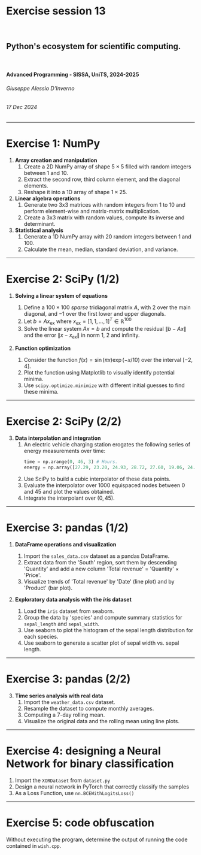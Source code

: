 <!--
title: Exercise session 13
paginate: true

_class: titlepage
-->

# Exercise session 13
<br>

## Python's ecosystem for scientific computing.
<br>

#### Advanced Programming - SISSA, UniTS, 2024-2025

###### Giuseppe Alessio D'Inverno

###### 17 Dec 2024

---

# Exercise 1: NumPy

1. **Array creation and manipulation**
   1. Create a 2D NumPy array of shape $5 \times 5$ filled with random integers between 1 and 10.
   2. Extract the second row, third column element, and the diagonal elements.
   3. Reshape it into a 1D array of shape $1 \times 25$.
2. **Linear algebra operations**
   1. Generate two 3x3 matrices with random integers from 1 to 10 and perform element-wise and matrix-matrix multiplication.
   2. Create a 3x3 matrix with random values, compute its inverse and determinant.
3. **Statistical analysis**
   1. Generate a 1D NumPy array with 20 random integers between 1 and 100.
   2. Calculate the mean, median, standard deviation, and variance.

---

# Exercise 2: SciPy (1/2)

1. **Solving a linear system of equations**
   1. Define a $100 \times 100$ *sparse* tridiagonal matrix $A$, with $2$ over the main diagonal, and $-1$ over the first lower and upper diagonals.
   2. Let $b = Ax_\mathrm{ex}$ where $x_\mathrm{ex} = [1, 1, \dots, 1]^T \in \mathbb{R}^{100}$
   3. Solve the linear system $Ax = b$ and compute the residual $\|b - Ax\|$ and the error $\|x - x_\mathrm{ex}\|$ in norm 1, 2 and infinity.

2. **Function optimization**
   1. Consider the function $f(x) = \sin(\pi x) \exp(-x/10)$ over the interval $[-2, 4]$.
   2. Plot the function using Matplotlib to visually identify potential minima.
   3. Use `scipy.optimize.minimize` with different initial guesses to find these minima.

---

# Exercise 2: SciPy (2/2)

3. **Data interpolation and integration**
   1. An electric vehicle charging station erogates the following series of energy measurements over time:
      ```python
      time = np.arange(0, 46, 3) # Hours.
      energy = np.array([27.29, 23.20, 24.93, 28.72, 27.60, 19.06, 24.85, 21.54, 21.69, 23.23, 22.43, 26.36, 24.28, 22.36, 23.33, 23.00]) # kW.
      ```
   2. Use SciPy to build a cubic interpolator of these data points.
   3. Evaluate the interpolator over 1000 equispaced nodes between 0 and 45 and plot the values obtained.
   3. Integrate the interpolant over $(0, 45)$.

---

# Exercise 3: pandas (1/2)

1. **DataFrame operations and visualization**
   1. Import the `sales_data.csv` dataset as a pandas DataFrame.
   2. Extract data from the 'South' region, sort them by descending 'Quantity' and add a new column 'Total revenue' $=$ 'Quantity' $\times$ 'Price'.
   3. Visualize trends of 'Total revenue' by 'Date' (line plot) and by 'Product' (bar plot).

2. **Exploratory data analysis with the *iris* dataset**
   1. Load the `iris` dataset from seaborn.
   2. Group the data by 'species' and compute summary statistics for `sepal_length` and `sepal_width`.
   3. Use seaborn to plot the histogram of the sepal length distribution for each species.
   4. Use seaborn to generate a scatter plot of sepal width vs. sepal length.

---

# Exercise 3: pandas (2/2)

3. **Time series analysis with real data**
   1. Import the `weather_data.csv` dataset.
   2. Resample the dataset to compute monthly averages.
   3. Computing a 7-day rolling mean.
   3. Visualize the original data and the rolling mean using line plots.

---

# Exercise 4: designing a Neural Network for binary classification

1. Import the `XORDataset` from `dataset.py`
2. Design a neural network in PyTorch that correctly classify the samples 
3. As a Loss Function, use `nn.BCEWithLogitsLoss()`

---

# Exercise 5: code obfuscation

Without executing the program, determine the output of running the code contained in `wish.cpp`.
